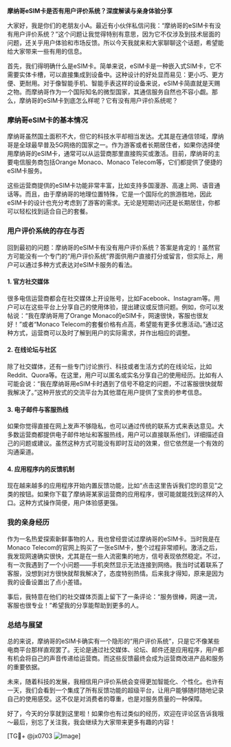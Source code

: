 **摩纳哥eSIM卡是否有用户评价系统？深度解读与亲身体验分享**

大家好，我是你们的老朋友小A。最近有小伙伴私信问我：“摩纳哥的eSIM卡有没有用户评价系统？”这个问题让我觉得特别有意思，因为它不仅涉及到技术层面的问题，还关乎用户体验和市场反馈。所以今天我就来和大家聊聊这个话题，希望能给大家带来一些有用的信息。

首先，我们得明确什么是eSIM卡。简单来说，eSIM卡是一种嵌入式SIM卡，它不需要实体卡槽，可以直接集成到设备中。这种设计的好处显而易见：更小巧、更方便、更耐用。对于像智能手机、智能手表这样的设备来说，eSIM卡简直就是天赐之物。而摩纳哥作为一个国际知名的微型国家，其通信服务自然也不容小觑。那么，摩纳哥的eSIM卡到底怎么样呢？它有没有用户评价系统呢？

### **摩纳哥eSIM卡的基本情况**
摩纳哥虽然国土面积不大，但它的科技水平却相当发达。尤其是在通信领域，摩纳哥是全球最早普及5G网络的国家之一。作为游客或者长期居住者，如果你选择使用摩纳哥的eSIM卡，通常可以从运营商那里直接购买或激活。目前，摩纳哥的主要电信服务商包括Orange Monaco、Monaco Telecom等，它们都提供了便捷的eSIM卡服务。

这些运营商提供的eSIM卡功能非常丰富，比如支持多国漫游、高速上网、语音通话等。而且，由于摩纳哥的地理位置特殊，它是一个国际化的旅游胜地，因此eSIM卡的设计也充分考虑到了游客的需求。无论是短期访问还是长期居住，你都可以轻松找到适合自己的套餐。

### **用户评价系统的存在与否**
回到最初的问题：摩纳哥的eSIM卡有没有用户评价系统？答案是肯定的！虽然官方可能没有一个专门的“用户评价系统”界面供用户直接打分或留言，但实际上，用户可以通过多种方式表达对eSIM卡服务的看法。

#### **1. 官方社交媒体**
很多电信运营商都会在社交媒体上开设账号，比如Facebook、Instagram等。用户可以在这些平台上分享自己的使用体验，提出建议或反馈问题。例如，你可以发帖说：“我在摩纳哥用了Orange Monaco的eSIM卡，网速很快，客服也很友好！”或者“Monaco Telecom的套餐价格有点高，希望能有更多优惠活动。”通过这种方式，运营商可以及时了解到用户的实际需求，并作出相应的调整。

#### **2. 在线论坛与社区**
除了社交媒体，还有一些专门讨论旅行、科技或者生活方式的在线论坛，比如Reddit、Quora等。在这里，用户可以匿名或实名分享自己的使用经历。比如有人可能会说：“我在摩纳哥用eSIM卡时遇到了信号不稳定的问题，不过客服很快就帮我解决了。”这种开放式的交流平台为其他潜在用户提供了宝贵的参考信息。

#### **3. 电子邮件与客服热线**
如果你觉得直接在网上发声不够隐私，也可以通过传统的联系方式来表达意见。大多数运营商都提供电子邮件地址和客服热线，用户可以直接联系他们，详细描述自己的问题或建议。虽然这种方式可能没有即时互动的效果，但它依然是一个有效的沟通渠道。

#### **4. 应用程序内的反馈机制**
现在越来越多的应用程序开始内置反馈功能，比如“点击这里告诉我们您的意见”之类的按钮。如果你下载了摩纳哥某家运营商的应用程序，很可能就能找到这样的入口。这种方式操作简便，用户体验感更强。

### **我的亲身经历**
作为一名热爱探索新鲜事物的人，我也曾经尝试过摩纳哥的eSIM卡。当时我是在Monaco Telecom的官网上购买了一张eSIM卡，整个过程非常顺利。激活之后，我发现网速确实很快，尤其是在一些人流密集的地方，信号表现依然稳定。不过，有一次我遇到了一个小问题——手机突然显示无法连接到网络。我当时试着联系了客服，没想到对方很快就帮我解决了，态度特别热情。后来我才得知，原来是因为我的设备设置出了点小差错。

事后，我特意在他们的社交媒体页面上留下了一条评论：“服务很棒，网速一流，客服也很专业！”希望我的分享能帮助到更多的人。

### **总结与展望**
总的来说，摩纳哥的eSIM卡确实有一个隐形的“用户评价系统”，只是它不像某些电商平台那样直观罢了。无论是通过社交媒体、论坛、邮件还是应用程序，用户都有机会将自己的声音传递给运营商。而这些反馈最终会成为运营商改进产品和服务的重要依据。

未来，随着科技的发展，我相信用户评价系统会变得更加智能化、个性化。也许有一天，我们会看到一个集成了所有反馈功能的超级平台，让用户能够随时随地记录自己的使用感受。这不仅是对消费者的尊重，也是对服务质量的一种保障。

好了，今天的分享就到这里啦！如果你也有过类似的经历，欢迎在评论区告诉我哦～最后，别忘了关注我，我会继续为大家带来更多有趣的内容！

[TG💪+ @jx0703 ![Image](https://github.com/user-attachments/assets/dbca1d08-cadb-493c-b0ec-ad6f7a83f270)]